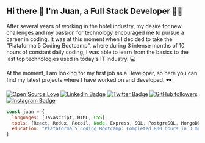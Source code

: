 ## Hi there 👋 I'm Juan, a Full Stack Developer 👨‍💻

After several years of working in the hotel industry, my desire for new challenges and my passion for technology encouraged me to pursue a career in coding. It was at this moment when I decided to take the "Plataforma 5 Coding Bootcamp", where during 3 intense months of 10 hours of constant daily coding, I was able to learn from the basics to the last top technologies used in today's IT Industry. 💻

At the moment, I am looking for my first job as a Developer, so here you can find my latest projects where I have worked on and developed. 🕶️

[![Open Source Love](https://badges.frapsoft.com/os/v2/open-source.svg?v=103)](https://github.com/g8juan)
[![Linkedin Badge](https://img.shields.io/badge/-Juan%20Garrido-blue?style=social&logo=Linkedin&logoColor=blue&link=https://www.linkedin.com/in/juanp-garrido/)](https://www.linkedin.com/in/juanp-garrido/) 
[![Twitter Badge](http://img.shields.io/badge/-@g8juan-1ca0f1?style=social&logo=twitter&logoColor=blue&link=https://twitter.com/g8juan)](https://twitter.com/g8juan) [![GitHub followers](https://img.shields.io/github/followers/g8juan?label=Follow&style=social)](https://github.com/g8juan/?tab=follow)
[![Instagram Badge](https://img.shields.io/badge/g8juan-blue?style=social&logo=Instagram&link=https://www.instagram.com/g8juan/)](https://www.instagram.com/g8juan/) 

```javascript
const juan = {
  languages: [Javascript, HTML, CSS],
  tools: [React, Redux, Recoil, Node, Express, SQL, PostgreSQL, MongoDB, Firebase, Webpack, Passport, Docker],
  education: "Plataforma 5 Coding Bootcamp: Completed 800 hours in 3 months of technical programming practices, including team projects, challenges and a professional project."
}
```
